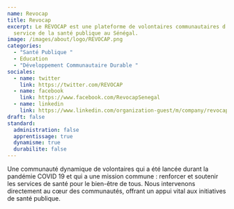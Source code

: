 ```yaml
---
name: Revocap
title: Revocap
excerpt: Le REVOCAP est une plateforme de volontaires communautaires d’appui au
  service de la santé publique au Sénégal.
image: /images/about/logo/REVOCAP.png
categories:
  - "Santé Publique "
  - Education
  - "Développement Communautaire Durable "
sociales:
  - name: twitter
    link: https://twitter.com/REVOCAP
  - name: facebook
    link: https://www.facebook.com/RevocapSenegal
  - name: linkedin
    link: https://www.linkedin.com/organization-guest/m/company/revocap
draft: false
standard:
  administration: false
  apprentissage: true
  dynamisme: true
  durabilite: false
---
```


Une communauté dynamique de volontaires qui a été lancée durant la pandémie COVID 19 et qui a une mission commune : renforcer et soutenir les services de santé pour le bien-être de tous. Nous intervenons directement au cœur des communautés, offrant un appui vital aux initiatives de santé publique.